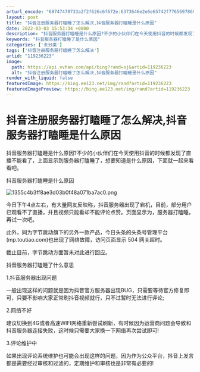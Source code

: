 ```yaml
---
arturl_encode: "68747470733a2f2f626c6f672e:6373646e2e6e65742f77656978696e5f34323536363435312f:61727469636c652f64657461696c732f313139323336323233"
layout: post
title: "抖音注册服务器打瞌睡了怎么解决,抖音服务器打瞌睡是什么原因"
date: 2022-03-03 15:53:34 +0800
description: "抖音服务器打瞌睡是什么原因?不少的小伙伴们在今天使用抖音的时候都发现了直播不能看了，上面显示到服务器"
keywords: "抖音服务器打瞌睡了是什么原因"
categories: ['未分类']
tags: ['抖音注册服务器打瞌睡了怎么解决']
artid: "119236223"
image:
  path: https://api.vvhan.com/api/bing?rand=sj&artid=119236223
  alt: "抖音注册服务器打瞌睡了怎么解决,抖音服务器打瞌睡是什么原因"
render_with_liquid: false
featuredImage: https://bing.ee123.net/img/rand?artid=119236223
featuredImagePreview: https://bing.ee123.net/img/rand?artid=119236223
---
```


# 抖音注册服务器打瞌睡了怎么解决,抖音服务器打瞌睡是什么原因

抖音服务器打瞌睡是什么原因?不少的小伙伴们在今天使用抖音的时候都发现了直播不能看了，上面显示到服务器打瞌睡了，想要知道是什么原因，下面就一起来看看吧。

抖音服务器打瞌睡是什么原因

![1355c4b3ff8ae3d03b0f48a071ba7ac0.png](https://i-blog.csdnimg.cn/blog_migrate/cbe7adce2e7a7f4d3d8ee4f41828afd8.png)

今日下午4点左右，有大量网友反映称，抖音服务器出现了宕机，目前，部分用户已观看不了直播，并且视频只能看却不能评论点赞。页面显示为，服务器打瞌睡，再试一次吧。

此外，同为字节跳动旗下的另外一款产品，今日头条的头条号管理平台(mp.toutiao.com)也出现了网络故障，访问页面显示 504 网关超时。

截止目前，字节跳动方面暂未对此进行回应。

抖音服务器打瞌睡了什么意思

1.抖音服务器出现问题

一般出现这样的问题就是因为抖音官方服务器出现BUG，只需要等待官方修复即可，只要不影响大家正常刷抖音视频就行，只不过暂时无法进行评论;

2.网络不好

建议切换到4G或者高速WIFI网络重新尝试刷新，有时候因为运营商问题会导致和抖音服务器连接失败，这时候只需要大家换一下网络再次尝试即可!

3.评论维护中

如果出现评论系统维护也可能会出现这样的问题，因为作为公众平台，抖音上发言都是需要经过审核和过滤的，定期维护和审核也是非常有必要的!